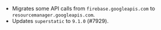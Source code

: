 - Migrates some API calls from `firebase.googleapis.com` to `resourcemanager.googleapis.com`.
- Updates `superstatic` to `9.1.0` (#7929).
